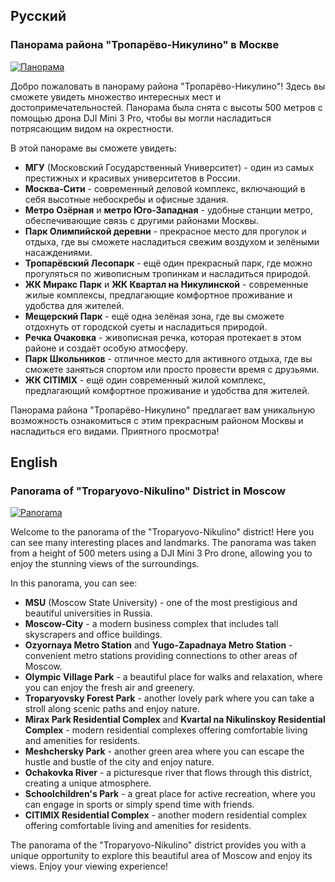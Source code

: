 ## Русский

### Панорама района "Тропарёво-Никулино" в Москве

[![Панорама](https://ikdanyt.github.io/Troparyovo-Nikulino/)](https://ikdanyt.github.io/Troparyovo-Nikulino/)

Добро пожаловать в панораму района "Тропарёво-Никулино"! Здесь вы сможете увидеть множество интересных мест и достопримечательностей. Панорама была снята с высоты 500 метров с помощью дрона DJI Mini 3 Pro, чтобы вы могли насладиться потрясающим видом на окрестности.

В этой панораме вы сможете увидеть:

- **МГУ** (Московский Государственный Университет) - один из самых престижных и красивых университетов в России.
- **Москва-Сити** - современный деловой комплекс, включающий в себя высотные небоскребы и офисные здания.
- **Метро Озёрная** и **метро Юго-Западная** - удобные станции метро, обеспечивающие связь с другими районами Москвы.
- **Парк Олимпийской деревни** - прекрасное место для прогулок и отдыха, где вы сможете насладиться свежим воздухом и зелёными насаждениями.
- **Тропарёвский Лесопарк** - ещё один прекрасный парк, где можно прогуляться по живописным тропинкам и насладиться природой.
- **ЖК Миракс Парк** и **ЖК Квартал на Никулинской** - современные жилые комплексы, предлагающие комфортное проживание и удобства для жителей.
- **Мещерский Парк** - ещё одна зелёная зона, где вы сможете отдохнуть от городской суеты и насладиться природой.
- **Речка Очаковка** - живописная речка, которая протекает в этом районе и создаёт особую атмосферу.
- **Парк Школьников** - отличное место для активного отдыха, где вы сможете заняться спортом или просто провести время с друзьями.
- **ЖК CITIMIX** - ещё один современный жилой комплекс, предлагающий комфортное проживание и удобства для жителей.

Панорама района "Тропарёво-Никулино" предлагает вам уникальную возможность ознакомиться с этим прекрасным районом Москвы и насладиться его видами. Приятного просмотра!

## English

### Panorama of "Troparyovo-Nikulino" District in Moscow

[![Panorama](https://ikdanyt.github.io/Troparyovo-Nikulino/)](https://ikdanyt.github.io/Troparyovo-Nikulino/)

Welcome to the panorama of the "Troparyovo-Nikulino" district! Here you can see many interesting places and landmarks. The panorama was taken from a height of 500 meters using a DJI Mini 3 Pro drone, allowing you to enjoy the stunning views of the surroundings.

In this panorama, you can see:

- **MSU** (Moscow State University) - one of the most prestigious and beautiful universities in Russia.
- **Moscow-City** - a modern business complex that includes tall skyscrapers and office buildings.
- **Ozyornaya Metro Station** and **Yugo-Zapadnaya Metro Station** - convenient metro stations providing connections to other areas of Moscow.
- **Olympic Village Park** - a beautiful place for walks and relaxation, where you can enjoy the fresh air and greenery.
- **Troparyovsky Forest Park** - another lovely park where you can take a stroll along scenic paths and enjoy nature.
- **Mirax Park Residential Complex** and **Kvartal na Nikulinskoy Residential Complex** - modern residential complexes offering comfortable living and amenities for residents.
- **Meshchersky Park** - another green area where you can escape the hustle and bustle of the city and enjoy nature.
- **Ochakovka River** - a picturesque river that flows through this district, creating a unique atmosphere.
- **Schoolchildren's Park** - a great place for active recreation, where you can engage in sports or simply spend time with friends.
- **CITIMIX Residential Complex** - another modern residential complex offering comfortable living and amenities for residents.

The panorama of the "Troparyovo-Nikulino" district provides you with a unique opportunity to explore this beautiful area of Moscow and enjoy its views. Enjoy your viewing experience!
